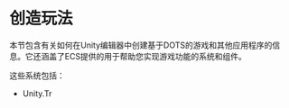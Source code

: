 # 创造玩法
本节包含有关如何在Unity编辑器中创建基于DOTS的游戏和其他应用程序的信息。它还涵盖了ECS提供的用于帮助您实现游戏功能的系统和组件。

这些系统包括：
- Unity.Tr
<!--stackedit_data:
eyJoaXN0b3J5IjpbMzk2OTY2OTczXX0=
-->